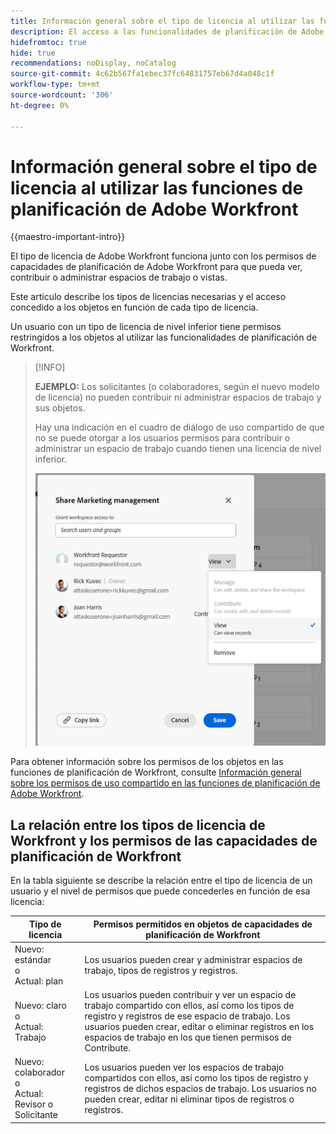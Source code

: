 ```yaml
---
title: Información general sobre el tipo de licencia al utilizar las funciones de planificación de Adobe Workfront
description: El acceso a las funcionalidades de planificación de Adobe Workfront depende del tipo de licencia, además de los permisos para objetos.
hidefromtoc: true
hide: true
recommendations: noDisplay, noCatalog
source-git-commit: 4c62b567fa1ebec37fc64831757eb67d4a048c1f
workflow-type: tm+mt
source-wordcount: '306'
ht-degree: 0%

---
```


<!--update the metadata with real things when making this public; also update the description with something like this: Not all users in the organization have the same access and permissions to use Adobe Maestro. This article describes the levels of access that users could have to Adobe Maestro. -->
<!--update the title and the metadata title if Maestro is NOT its own product - because the title is too generic for it being a Workfront capability-->

# Información general sobre el tipo de licencia al utilizar las funciones de planificación de Adobe Workfront

{{maestro-important-intro}}

El tipo de licencia de Adobe Workfront funciona junto con los permisos de capacidades de planificación de Adobe Workfront para que pueda ver, contribuir o administrar espacios de trabajo o vistas. <!--add more objects here when we can grant other object-specific permissions-->

Este artículo describe los tipos de licencias necesarias y el acceso concedido a los objetos en función de cada tipo de licencia.

Un usuario con un tipo de licencia de nivel inferior tiene permisos restringidos a los objetos al utilizar las funcionalidades de planificación de Workfront.

>[!INFO]
>
>**EJEMPLO:** Los solicitantes (o colaboradores, según el nuevo modelo de licencia) no pueden contribuir ni administrar espacios de trabajo y sus objetos.
>
>Hay una indicación en el cuadro de diálogo de uso compartido de que no se puede otorgar a los usuarios permisos para contribuir o administrar un espacio de trabajo cuando tienen una licencia de nivel inferior.
>
>![](assets/permissions-grayed-out-for-requestor-user.png)


Para obtener información sobre los permisos de los objetos en las funciones de planificación de Workfront, consulte [Información general sobre los permisos de uso compartido en las funciones de planificación de Adobe Workfront](/help/quicksilver/maestro/access/sharing-permissions-overview.md).

## La relación entre los tipos de licencia de Workfront y los permisos de las capacidades de planificación de Workfront

En la tabla siguiente se describe la relación entre el tipo de licencia de un usuario y el nivel de permisos que puede concederles en función de esa licencia:


| Tipo de licencia | Permisos permitidos en objetos de capacidades de planificación de Workfront |
|------------------------------------------------|-------------------------------------------------------------------------------------------------------------------------------------------------------------------------------|
| Nuevo: estándar <br> o <br>Actual: plan | Los usuarios pueden crear y administrar espacios de trabajo, tipos de registros y registros. |
| Nuevo: claro <br> o <br>Actual: Trabajo | Los usuarios pueden contribuir y ver un espacio de trabajo compartido con ellos, así como los tipos de registro y registros de ese espacio de trabajo.  Los usuarios pueden crear, editar o eliminar registros en los espacios de trabajo en los que tienen permisos de Contribute. |
| Nuevo: colaborador <br> o <br>Actual: Revisor o Solicitante | Los usuarios pueden ver los espacios de trabajo compartidos con ellos, así como los tipos de registro y registros de dichos espacios de trabajo. Los usuarios no pueden crear, editar ni eliminar tipos de registros o registros. |



